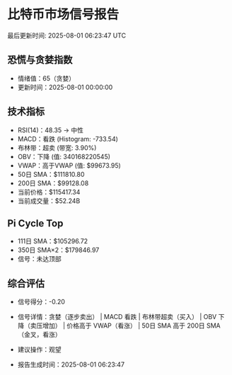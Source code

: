 # 比特币市场信号报告

最后更新时间: 2025-08-01 06:23:47 UTC

## 恐慌与贪婪指数
- 情绪值：65（贪婪）
- 更新时间：2025-08-01 00:00:00

## 技术指标
- RSI(14)：48.35 → 中性
- MACD：看跌 (Histogram: -733.54)
- 布林带：超卖 (带宽: 3.90%)
- OBV：下降 (值: 340168220545)
- VWAP：高于VWAP (值: $99673.95)
- 50日 SMA：$111810.80
- 200日 SMA：$99128.08
- 当前价格：$115417.34
- 当前成交量：$52.24B

## Pi Cycle Top
- 111日 SMA：$105296.72
- 350日 SMA×2：$179846.97
- 信号：未达顶部

## 综合评估
- 信号得分：-0.20
- 信号详情：贪婪（逐步卖出） | MACD 看跌 | 布林带超卖（买入） | OBV 下降（卖压增加） | 价格高于 VWAP（看涨） | 50日 SMA 高于 200日 SMA（金叉，看涨）
- 建议操作：观望

- 报告生成时间：2025-08-01 06:23:47